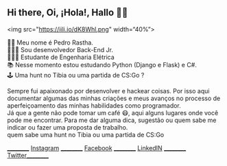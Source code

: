 <h2 class="code-line" data-line-start=0 data-line-end=1 ><a id="Hi_there_Oi_Hola_Hallo__0"></a>Hi there, Oi, ¡Hola!, Hallo 👋🏾</h2>
<p class="has-line-data" data-line-start="2" data-line-end="3">&lt;img src=&quot;<a href="https://iili.io/dK8Whl.png">https://iili.io/dK8Whl.png</a>&quot; width=“40%”&gt;</p>
<p class="has-line-data" data-line-start="5" data-line-end="10">👦🏾 Meu nome é Pedro Rastha.<br>
🧑🏾‍💻 Sou desenvolvedor Back-End Jr.<br>
🧑🏾‍🔬 Estudante de Engenharia Elétrica<br>
📚 Nesse momento estou estudando Python (Django e Flask) e C#.<br>
🕹️ Uma hunt no Tibia ou uma partida de CS:Go ?</p>
<p class="has-line-data" data-line-start="11" data-line-end="14">Sempre fui apaixonado por desenvolver e hackear coisas. Por isso aqui documentar algumas das minhas criações e meus avanços no processo de aperfeiçoamento das minhas habilidades como programador.<br>
Já que a gente não pode tomar um café 😷, aqui alguns lugares onde você pode me encontrar. Para me dar alguma dica, sugestão ou quem sabe me indicar ou fazer uma proposta de trabalho.<br>
quem sabe uma hunt no Tibia ou uma partida de CS:Go</p>
<p class="has-line-data" data-line-start="15" data-line-end="16"><a href="">________</a><img src="https://iili.io/d28daj.png" alt=""> <a href="http://www.instagram.com/pedrorastha">Instagram</a>   <a href="">________</a><img src="https://iili.io/d28J3b.png" alt=""> <a href="http://www.facebook.com/pedrorastha">Facebook</a> <a href="">________</a><img src="https://iili.io/d2896u.png" alt=""> <a href="https://www.linkedin.com/in/pedrorastha/">LinkedIN</a> <a href="">________</a><img src="https://iili.io/d2828x.png" alt=""> <a href="http://www.twitter.com/pedrorastha">Twitter</a><a href="">________</a></p>
